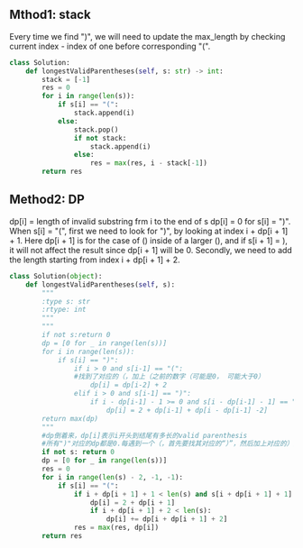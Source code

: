 ## Mthod1: stack
Every time we find ")", we will need to update the max_length by checking current index  - index of one before corresponding 
"(".

```Python
class Solution:
    def longestValidParentheses(self, s: str) -> int:
        stack = [-1]
        res = 0
        for i in range(len(s)):
            if s[i] == "(":
                stack.append(i)
            else:
                stack.pop()
                if not stack:
                    stack.append(i)
                else:
                    res = max(res, i - stack[-1])
        return res

```
## Method2: DP
dp[i] = length of invalid substring frm i to the end of s
dp[i] = 0 for s[i] = ")". When s[i] = "(", first we need to look for ")", by looking at index i + dp[i + 1] + 1. Here dp[i + 1] is for the case of () inside of a larger (), and if s[i + 1] = ), it will not affect the result since dp[i + 1] will be 0. Secondly, we need to add the length starting from index i + dp[i + 1] + 2.
```Python
class Solution(object):
    def longestValidParentheses(self, s):
        """
        :type s: str
        :rtype: int
        """
        """
        if not s:return 0
        dp = [0 for _ in range(len(s))]
        for i in range(len(s)):
            if s[i] == ")":
                if i > 0 and s[i-1] == "(":
                #找到了对应的（，加上（之前的数字（可能是0， 可能大于0）
                    dp[i] = dp[i-2] + 2
                elif i > 0 and s[i-1] == ")":
                    if i - dp[i-1] - 1 >= 0 and s[i - dp[i-1] - 1] == "(":
                        dp[i] = 2 + dp[i-1] + dp[i - dp[i-1] -2]
        return max(dp)
        """
        #dp倒着来，dp[i]表示i开头到结尾有多长的valid parenthesis
        #所有")"对应的dp都是0.每遇到一个（，首先要找其对应的“）”，然后加上对应的）后一位的dp
        if not s: return 0
        dp = [0 for _ in range(len(s))]
        res = 0
        for i in range(len(s) - 2, -1, -1):
            if s[i] == "(":
                if i + dp[i + 1] + 1 < len(s) and s[i + dp[i + 1] + 1] == ")":
                    dp[i] = 2 + dp[i + 1]
                    if i + dp[i + 1] + 2 < len(s):
                        dp[i] += dp[i + dp[i + 1] + 2]
                res = max(res, dp[i])
        return res
        

```
